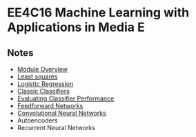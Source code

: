 
# EE4C16 Machine Learning with Applications in Media E

## Notes

* [Module Overview](https://github.com/nating/personal-notes/blob/master/fourth-year/machine-learning/notes/0-module-overview.md)
* [Least squares](https://github.com/nating/personal-notes/blob/master/fourth-year/machine-learning/notes/1-least-squares.md)
* [Logistic Regression](https://github.com/nating/personal-notes/blob/master/fourth-year/machine-learning/notes/2-logistic-regression.md)
* [Classic Classifiers](https://github.com/nating/personal-notes/blob/master/fourth-year/machine-learning/notes/3-classic-classifiers.md)
* [Evaluating Classifier Performance](https://github.com/nating/personal-notes/blob/master/fourth-year/machine-learning/notes/4-evaluating-classifier-performance.md)
* [Feedforward Networks](https://github.com/nating/personal-notes/blob/master/fourth-year/machine-learning/notes/5-feedforward-networks.md)
* [Convolutional Neural Networks](https://github.com/nating/personal-notes/blob/master/fourth-year/machine-learning/notes/6-convolutional-neural-networks.md)
* Autoencoders
* Recurrent Neural Networks
